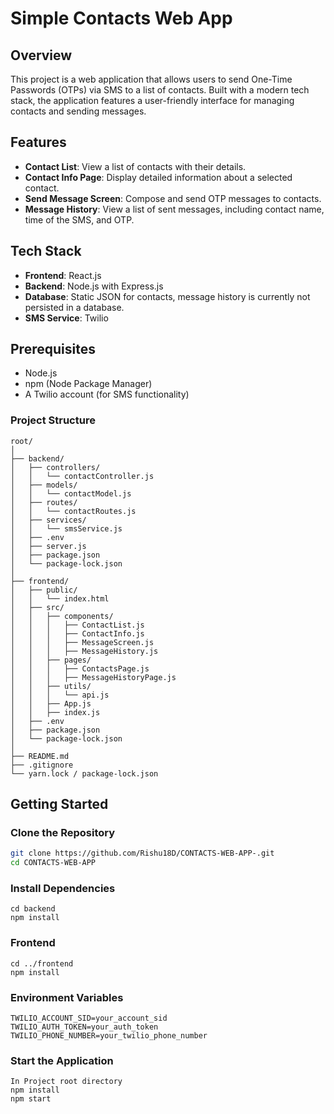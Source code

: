 # Simple Contacts Web App

## Overview

This project is a web application that allows users to send One-Time Passwords (OTPs) via SMS to a list of contacts. Built with a modern tech stack, the application features a user-friendly interface for managing contacts and sending messages.

## Features

- **Contact List**: View a list of contacts with their details.
- **Contact Info Page**: Display detailed information about a selected contact.
- **Send Message Screen**: Compose and send OTP messages to contacts.
- **Message History**: View a list of sent messages, including contact name, time of the SMS, and OTP.

## Tech Stack

- **Frontend**: React.js
- **Backend**: Node.js with Express.js
- **Database**: Static JSON for contacts, message history is currently not persisted in a database.
- **SMS Service**: Twilio

## Prerequisites

- Node.js
- npm (Node Package Manager)
- A Twilio account (for SMS functionality)


### Project Structure 

```
root/
│
├── backend/
│   ├── controllers/
│   │   └── contactController.js
│   ├── models/
│   │   └── contactModel.js
│   ├── routes/
│   │   └── contactRoutes.js
│   ├── services/
│   │   └── smsService.js
│   ├── .env
│   ├── server.js
│   ├── package.json
│   └── package-lock.json
│
├── frontend/
│   ├── public/
│   │   └── index.html
│   ├── src/
│   │   ├── components/
│   │   │   ├── ContactList.js
│   │   │   ├── ContactInfo.js
│   │   │   ├── MessageScreen.js
│   │   │   ├── MessageHistory.js
│   │   ├── pages/
│   │   │   ├── ContactsPage.js
│   │   │   ├── MessageHistoryPage.js
│   │   ├── utils/
│   │   │   └── api.js
│   │   ├── App.js
│   │   ├── index.js
│   ├── .env
│   ├── package.json
│   └── package-lock.json
│
├── README.md
├── .gitignore
└── yarn.lock / package-lock.json

```

## Getting Started

### Clone the Repository

```bash
git clone https://github.com/Rishu18D/CONTACTS-WEB-APP-.git
cd CONTACTS-WEB-APP
```
### Install Dependencies
```
cd backend
npm install
```
### Frontend
```
cd ../frontend
npm install
```
### Environment Variables
```
TWILIO_ACCOUNT_SID=your_account_sid
TWILIO_AUTH_TOKEN=your_auth_token
TWILIO_PHONE_NUMBER=your_twilio_phone_number
```
### Start the Application
```
In Project root directory
npm install
npm start
